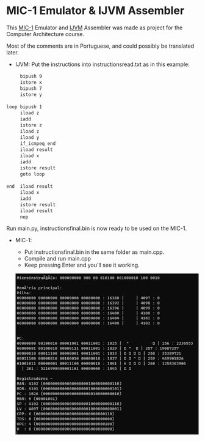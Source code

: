 # MIC-1 Emulator & IJVM Assembler

This [MIC-1](https://en.wikipedia.org/wiki/MIC-1) Emulator and [IJVM](https://en.wikipedia.org/wiki/IJVM) Assembler was made as project for the Computer Architecture course.

Most of the comments are in Portuguese, and could possibly be translated later.

- IJVM:
 Put the instructions into instructionsread.txt as in this example:
 ```	
      bipush 9 
      istore x
      bipush 7
      istore y

loop bipush 1
	  iload z
	  iadd 
      istore z 
      iload z
      iload y
      if_icmpeq end
      iload result
      iload x
      iadd
      istore result
      goto loop

end  iload result
      iload x 
      iadd
      istore result
      iload result
      nop		
  ```
 Run main.py, instructionsfinal.bin is now ready to be used on the MIC-1.
  
 - MIC-1:
    - Put instructionsfinal.bin in the same folder as main.cpp.
    - Compile and run main.cpp
    - Keep pressing Enter and you'll see it working.
    
   ![""](/mic-1.png)
    
  
